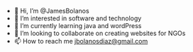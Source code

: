 - 👋 Hi, I’m @JamesBolanos
- 👀 I’m interested in software and technology
- 🌱 I’m currently learning java and wordPress
- 💞️ I’m looking to collaborate on creating websites for NGOs
- 📫 How to reach me jbolanosdiaz@gmail.com

<!---
JamesBolanos/JamesBolanos is a ✨ special ✨ repository because its `README.md` (this file) appears on your GitHub profile.
You can click the Preview link to take a look at your changes.
--->
